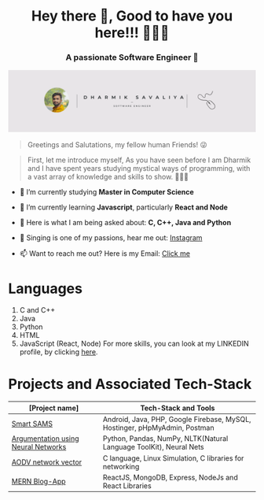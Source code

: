<h1 align="center">Hey there 👋, Good to have you here!!! 🧗🏽‍♂️</h1>
<h3 align="center">A passionate Software Engineer 🤗 </h3>

<img src="https://github.com/s-dharmik/s-dharmik/blob/master/Dharmik%20Logo.png" alt="s-dharmik" />

> Greetings and Salutations, my fellow human Friends! 😜 

>First, let me introduce myself, As you have seen before I am Dharmik and I have spent years studying mystical ways of programming, with a vast array of knowledge and skills to show. 🧔🏻‍♂️ 

- 🔭 I’m currently studying **Master in Computer Science**

- 🌱 I’m currently learning **Javascript**, particularly **React and Node**

- 💬 Here is what I am being asked about: **C, C++, Java and Python**

- 🎤 Singing is one of my passions, hear me out: [Instagram](https://www.instagram.com/_be_dharmik_/)

- 📫 Want to reach me out? Here is my Email: [Click me](savaliyadharmik007@gmail.com)

# Languages
1. C and C++
2. Java
3. Python
4. HTML
5. JavaScript (React, Node)
For more skills, you can look at my LINKEDIN profile, by clicking [here](https://www.linkedin.com/in/ds-dharmik/).

# Projects and Associated Tech-Stack
| [Project name] | Tech-Stack and Tools |
| --------------------|------------|
| [Smart SAMS](https://github.com/s-dharmik/Smart-SAMS)  | Android, Java, PHP, Google Firebase, MySQL, Hostinger, pHpMyAdmin, Postman |
| [Argumentation using Neural Networks](https://github.com/s-dharmik/Argumentation-using-Neural-Nets) | Python, Pandas, NumPy, NLTK(Natural Language ToolKit), Neural Nets  |
| [AODV network vector](https://github.com/s-dharmik/Ad-HOC-on-demand-Distance-Vector-Routing-Protocol)| C language, Linux Simulation, C libraries for networking |
| [MERN Blog-App](https://github.com/s-dharmik/MERN_Blog_app) | ReactJS, MongoDB, Express, NodeJs and React Libraries|


